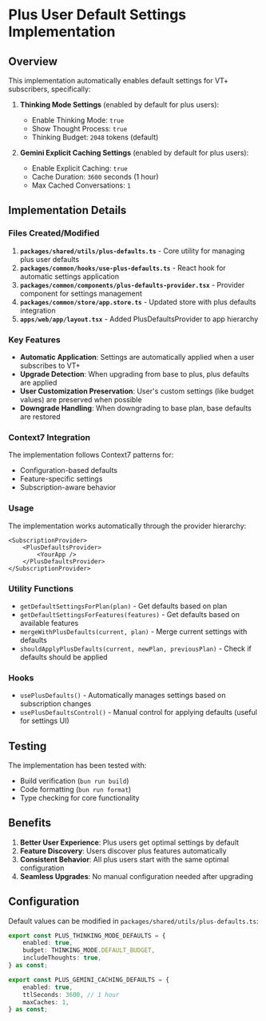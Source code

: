 # Plus User Default Settings Implementation

## Overview

This implementation automatically enables default settings for VT+ subscribers, specifically:

1. **Thinking Mode Settings** (enabled by default for plus users):
    - Enable Thinking Mode: `true`
    - Show Thought Process: `true`
    - Thinking Budget: `2048` tokens (default)

2. **Gemini Explicit Caching Settings** (enabled by default for plus users):
    - Enable Explicit Caching: `true`
    - Cache Duration: `3600` seconds (1 hour)
    - Max Cached Conversations: `1`

## Implementation Details

### Files Created/Modified

1. **`packages/shared/utils/plus-defaults.ts`** - Core utility for managing plus user defaults
2. **`packages/common/hooks/use-plus-defaults.ts`** - React hook for automatic settings application
3. **`packages/common/components/plus-defaults-provider.tsx`** - Provider component for settings management
4. **`packages/common/store/app.store.ts`** - Updated store with plus defaults integration
5. **`apps/web/app/layout.tsx`** - Added PlusDefaultsProvider to app hierarchy

### Key Features

- **Automatic Application**: Settings are automatically applied when a user subscribes to VT+
- **Upgrade Detection**: When upgrading from base to plus, plus defaults are applied
- **User Customization Preservation**: User's custom settings (like budget values) are preserved when possible
- **Downgrade Handling**: When downgrading to base plan, base defaults are restored

### Context7 Integration

The implementation follows Context7 patterns for:

- Configuration-based defaults
- Feature-specific settings
- Subscription-aware behavior

### Usage

The implementation works automatically through the provider hierarchy:

```tsx
<SubscriptionProvider>
    <PlusDefaultsProvider>
        <YourApp />
    </PlusDefaultsProvider>
</SubscriptionProvider>
```

### Utility Functions

- `getDefaultSettingsForPlan(plan)` - Get defaults based on plan
- `getDefaultSettingsForFeatures(features)` - Get defaults based on available features
- `mergeWithPlusDefaults(current, plan)` - Merge current settings with defaults
- `shouldApplyPlusDefaults(current, newPlan, previousPlan)` - Check if defaults should be applied

### Hooks

- `usePlusDefaults()` - Automatically manages settings based on subscription changes
- `usePlusDefaultsControl()` - Manual control for applying defaults (useful for settings UI)

## Testing

The implementation has been tested with:

- Build verification (`bun run build`)
- Code formatting (`bun run format`)
- Type checking for core functionality

## Benefits

1. **Better User Experience**: Plus users get optimal settings by default
2. **Feature Discovery**: Users discover plus features automatically
3. **Consistent Behavior**: All plus users start with the same optimal configuration
4. **Seamless Upgrades**: No manual configuration needed after upgrading

## Configuration

Default values can be modified in `packages/shared/utils/plus-defaults.ts`:

```typescript
export const PLUS_THINKING_MODE_DEFAULTS = {
    enabled: true,
    budget: THINKING_MODE.DEFAULT_BUDGET,
    includeThoughts: true,
} as const;

export const PLUS_GEMINI_CACHING_DEFAULTS = {
    enabled: true,
    ttlSeconds: 3600, // 1 hour
    maxCaches: 1,
} as const;
```
